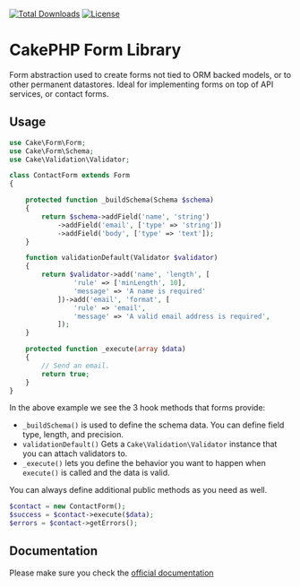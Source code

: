 [![Total Downloads](https://img.shields.io/packagist/dt/cakephp/form.svg?style=flat-square)](https://packagist.org/packages/cakephp/form)
[![License](https://img.shields.io/badge/license-MIT-blue.svg?style=flat-square)](LICENSE.txt)

# CakePHP Form Library

Form abstraction used to create forms not tied to ORM backed models,
or to other permanent datastores. Ideal for implementing forms on top of
API services, or contact forms.

## Usage


```php
use Cake\Form\Form;
use Cake\Form\Schema;
use Cake\Validation\Validator;

class ContactForm extends Form
{

    protected function _buildSchema(Schema $schema)
    {
        return $schema->addField('name', 'string')
            ->addField('email', ['type' => 'string'])
            ->addField('body', ['type' => 'text']);
    }

    function validationDefault(Validator $validator)
    {
        return $validator->add('name', 'length', [
                'rule' => ['minLength', 10],
                'message' => 'A name is required'
            ])->add('email', 'format', [
                'rule' => 'email',
                'message' => 'A valid email address is required',
            ]);
    }

    protected function _execute(array $data)
    {
        // Send an email.
        return true;
    }
}
```

In the above example we see the 3 hook methods that forms provide:

- `_buildSchema()` is used to define the schema data. You can define field type, length, and precision.
- `validationDefault()` Gets a `Cake\Validation\Validator` instance that you can attach validators to.
- `_execute()` lets you define the behavior you want to happen when `execute()` is called and the data is valid.

You can always define additional public methods as you need as well.

```php
$contact = new ContactForm();
$success = $contact->execute($data);
$errors = $contact->getErrors();
```

## Documentation

Please make sure you check the [official documentation](https://book.cakephp.org/4/en/core-libraries/form.html)
